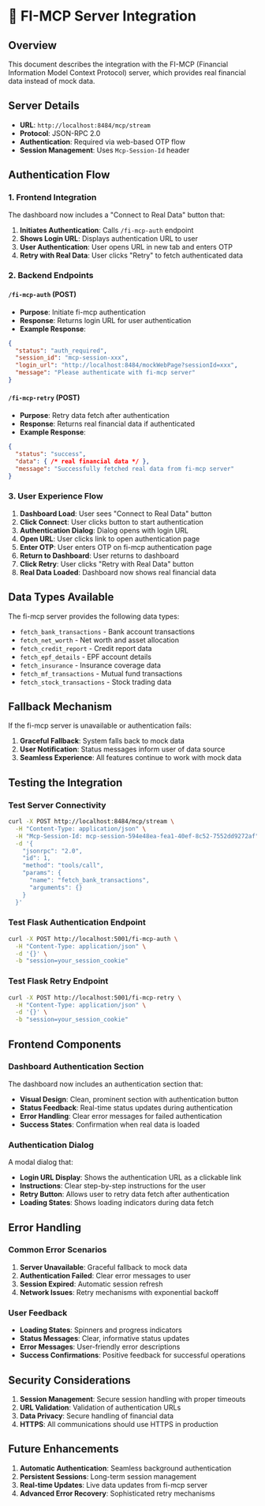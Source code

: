 # 🔐 FI-MCP Server Integration

## Overview

This document describes the integration with the FI-MCP (Financial Information Model Context Protocol) server, which provides real financial data instead of mock data.

## Server Details

- **URL**: `http://localhost:8484/mcp/stream`
- **Protocol**: JSON-RPC 2.0
- **Authentication**: Required via web-based OTP flow
- **Session Management**: Uses `Mcp-Session-Id` header

## Authentication Flow

### 1. Frontend Integration

The dashboard now includes a "Connect to Real Data" button that:

1. **Initiates Authentication**: Calls `/fi-mcp-auth` endpoint
2. **Shows Login URL**: Displays authentication URL to user
3. **User Authentication**: User opens URL in new tab and enters OTP
4. **Retry with Real Data**: User clicks "Retry" to fetch authenticated data

### 2. Backend Endpoints

#### `/fi-mcp-auth` (POST)
- **Purpose**: Initiate fi-mcp authentication
- **Response**: Returns login URL for user authentication
- **Example Response**:
```json
{
  "status": "auth_required",
  "session_id": "mcp-session-xxx",
  "login_url": "http://localhost:8484/mockWebPage?sessionId=xxx",
  "message": "Please authenticate with fi-mcp server"
}
```

#### `/fi-mcp-retry` (POST)
- **Purpose**: Retry data fetch after authentication
- **Response**: Returns real financial data if authenticated
- **Example Response**:
```json
{
  "status": "success",
  "data": { /* real financial data */ },
  "message": "Successfully fetched real data from fi-mcp server"
}
```

### 3. User Experience Flow

1. **Dashboard Load**: User sees "Connect to Real Data" button
2. **Click Connect**: User clicks button to start authentication
3. **Authentication Dialog**: Dialog opens with login URL
4. **Open URL**: User clicks link to open authentication page
5. **Enter OTP**: User enters OTP on fi-mcp authentication page
6. **Return to Dashboard**: User returns to dashboard
7. **Click Retry**: User clicks "Retry with Real Data" button
8. **Real Data Loaded**: Dashboard now shows real financial data

## Data Types Available

The fi-mcp server provides the following data types:

- `fetch_bank_transactions` - Bank account transactions
- `fetch_net_worth` - Net worth and asset allocation
- `fetch_credit_report` - Credit report data
- `fetch_epf_details` - EPF account details
- `fetch_insurance` - Insurance coverage data
- `fetch_mf_transactions` - Mutual fund transactions
- `fetch_stock_transactions` - Stock trading data

## Fallback Mechanism

If the fi-mcp server is unavailable or authentication fails:

1. **Graceful Fallback**: System falls back to mock data
2. **User Notification**: Status messages inform user of data source
3. **Seamless Experience**: All features continue to work with mock data

## Testing the Integration

### **Test Server Connectivity**
```bash
curl -X POST http://localhost:8484/mcp/stream \
  -H "Content-Type: application/json" \
  -H "Mcp-Session-Id: mcp-session-594e48ea-fea1-40ef-8c52-7552dd9272af" \
  -d '{
    "jsonrpc": "2.0",
    "id": 1,
    "method": "tools/call",
    "params": {
      "name": "fetch_bank_transactions",
      "arguments": {}
    }
  }'
```

### **Test Flask Authentication Endpoint**
```bash
curl -X POST http://localhost:5001/fi-mcp-auth \
  -H "Content-Type: application/json" \
  -d '{}' \
  -b "session=your_session_cookie"
```

### **Test Flask Retry Endpoint**
```bash
curl -X POST http://localhost:5001/fi-mcp-retry \
  -H "Content-Type: application/json" \
  -d '{}' \
  -b "session=your_session_cookie"
```

## Frontend Components

### Dashboard Authentication Section

The dashboard now includes an authentication section that:

- **Visual Design**: Clean, prominent section with authentication button
- **Status Feedback**: Real-time status updates during authentication
- **Error Handling**: Clear error messages for failed authentication
- **Success States**: Confirmation when real data is loaded

### Authentication Dialog

A modal dialog that:

- **Login URL Display**: Shows the authentication URL as a clickable link
- **Instructions**: Clear step-by-step instructions for the user
- **Retry Button**: Allows user to retry data fetch after authentication
- **Loading States**: Shows loading indicators during data fetch

## Error Handling

### Common Error Scenarios

1. **Server Unavailable**: Graceful fallback to mock data
2. **Authentication Failed**: Clear error messages to user
3. **Session Expired**: Automatic session refresh
4. **Network Issues**: Retry mechanisms with exponential backoff

### User Feedback

- **Loading States**: Spinners and progress indicators
- **Status Messages**: Clear, informative status updates
- **Error Messages**: User-friendly error descriptions
- **Success Confirmations**: Positive feedback for successful operations

## Security Considerations

1. **Session Management**: Secure session handling with proper timeouts
2. **URL Validation**: Validation of authentication URLs
3. **Data Privacy**: Secure handling of financial data
4. **HTTPS**: All communications should use HTTPS in production

## Future Enhancements

1. **Automatic Authentication**: Seamless background authentication
2. **Persistent Sessions**: Long-term session management
3. **Real-time Updates**: Live data updates from fi-mcp server
4. **Advanced Error Recovery**: Sophisticated retry mechanisms 
